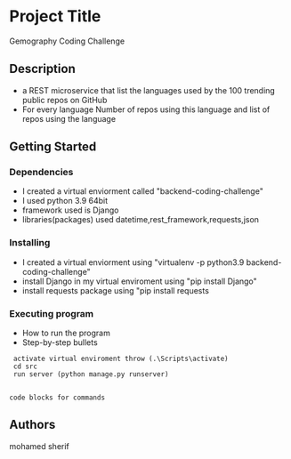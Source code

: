 # Project Title

Gemography Coding Challenge
## Description

* a REST microservice that list the languages used by the 100 trending public repos on GitHub
* For every language Number of repos using this language and list of repos using the language


## Getting Started

### Dependencies

* I created a virtual enviorment called "backend-coding-challenge"
* I used python 3.9 64bit
* framework  used is Django
* libraries(packages) used datetime,rest_framework,requests,json


### Installing
* I created a virtual enviorment using "virtualenv -p python3.9 backend-coding-challenge"
* install Django in my virtual enviroment using "pip install Django"
* install requests package using "pip install requests

### Executing program

* How to run the program
* Step-by-step bullets
```
 activate virtual enviroment throw (.\Scripts\activate)
 cd src 
 run server (python manage.py runserver)
 

code blocks for commands
```


## Authors

mohamed sherif


